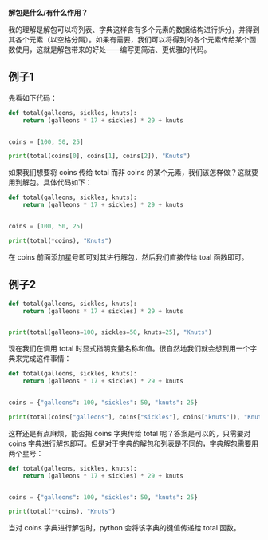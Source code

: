 **解包是什么/有什么作用？**

我的理解是解包可以将列表、字典这样含有多个元素的数据结构进行拆分，并得到其各个元素（以空格分隔）。如果有需要，我们可以将得到的各个元素传给某个函数使用，这就是解包带来的好处——编写更简洁、更优雅的代码。

## 例子1

先看如下代码：

```python
def total(galleons, sickles, knuts):
    return (galleons * 17 + sickles) * 29 + knuts


coins = [100, 50, 25]

print(total(coins[0], coins[1], coins[2]), "Knuts")
```

如果我们想要将 coins 传给 total 而非 coins 的某个元素，我们该怎样做？这就要用到解包。具体代码如下：

```python
def total(galleons, sickles, knuts):
    return (galleons * 17 + sickles) * 29 + knuts


coins = [100, 50, 25]

print(total(*coins), "Knuts")
```
在 coins 前面添加星号即可对其进行解包，然后我们直接传给 toal 函数即可。

## 例子2

```python
def total(galleons, sickles, knuts):
    return (galleons * 17 + sickles) * 29 + knuts


print(total(galleons=100, sickles=50, knuts=25), "Knuts")
```

现在我们在调用 total 时显式指明变量名称和值。很自然地我们就会想到用一个字典来完成这件事情：

```python
def total(galleons, sickles, knuts):
    return (galleons * 17 + sickles) * 29 + knuts


coins = {"galleons": 100, "sickles": 50, "knuts": 25}

print(total(coins["galleons"], coins["sickles"], coins["knuts"]), "Knuts")
```

这样还是有点麻烦，能否把 coins 字典传给 total 呢？答案是可以的，只需要对 coins 字典进行解包即可。但是对于字典的解包和列表是不同的，字典解包需要用两个星号：

```python
def total(galleons, sickles, knuts):
    return (galleons * 17 + sickles) * 29 + knuts


coins = {"galleons": 100, "sickles": 50, "knuts": 25}

print(total(**coins), "Knuts")
```

当对 coins 字典进行解包时，python 会将该字典的键值传递给 total 函数。